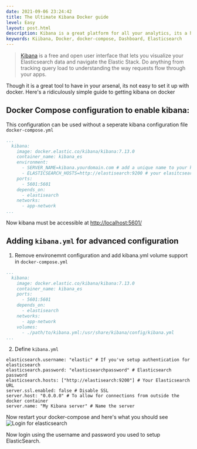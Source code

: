 ```yaml
---
date: 2021-09-06 23:24:42
title: The Ultimate Kibana Docker guide
level: Easy
layout: post.html
description: Kibana is a great platform for all your analytics, its a huuge pain to setup on docker. Here's what I've learnt tinkering with it for 3 months.
keywords: Kiibana, Docker, docker-compose, Dashboard, Elasticsearch
---
```

> [Kibana](https://www.elastic.co/kibana/) is a free and open user interface that lets you visualize your Elasticsearch data and navigate the Elastic Stack. Do anything from tracking query load to understanding the way requests flow through your apps. 

Though it is a great tool to have in your arsenal, its not easy to set it up with docker.
Here's a ridiculously simple guide to getting kibana on docker

## Docker Compose configuration to enable kibana:
This configuration can be used without a seperate kibana configuration file
`docker-compose.yml`
```yaml
...
  kibana:
    image: docker.elastic.co/kibana/kibana:7.13.0
    container_name: kibana_es
    environment:
      - SERVER_NAME=kibana.yourdomain.com # add a unique name to your kibana deployment
      - ELASTICSEARCH_HOSTS=http://elastisearch:9200 # your elasitcsearch deployment url - Assuming that you do not have elasticsearch authentication setup
    ports:
      - 5601:5601
    depends_on:
      - elastisearch
    networks:
      - app-network
...
```
Now kibana must be accessible at [http://localhost:5601/](http://localhost:5601/)

## Adding `kibana.yml` for advanced configuration

1. Remove environemnt configuration and add kibana.yml volume support in `docker-compose.yml`
```yaml
...
  kibana:
    image: docker.elastic.co/kibana/kibana:7.13.0
    container_name: kibana_es
    ports:
      - 5601:5601
    depends_on:
      - elastisearch
    networks:
      - app-network
    volumes:
      - ./path/to/kibana.yml:/usr/share/kibana/config/kibana.yml
...
```
2. Define `kibana.yml`
```
elasticsearch.username: "elastic" # If you've setup authentication for elasticsearch
elasticsearch.password: "elasticsearchpassword" # Elasticsearch password
elasticsearch.hosts: ["http://elastisearch:9200"] # Your Elasticsearch URL
server.ssl.enabled: false # Disable SSL
server.host: "0.0.0.0" # To allow for connections from outside the docker container
server.name: "My Kibana server" # Name the server
```

Now restart your docker-compose and here's what you should see
![Login for elasticsearch](https://res.cloudinary.com/poorna/image/upload/c_scale,w_900/v1631025164/my-blog/Screenshot_2021-09-07_at_19-59-52_Elastic.png)

Now login using the username and password you used to setup ElasticSearch.

